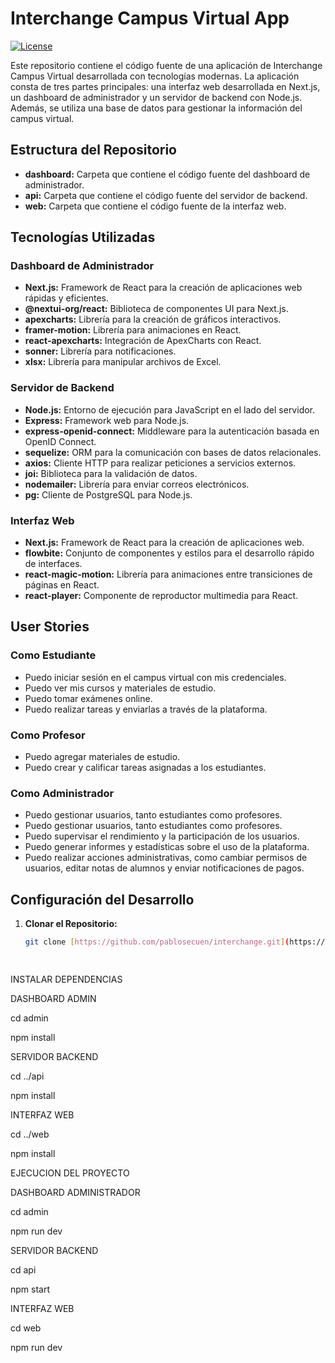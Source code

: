 # Interchange Campus Virtual App

[![License](https://img.shields.io/badge/license-MIT-blue.svg)](LICENSE)

Este repositorio contiene el código fuente de una aplicación de Interchange Campus Virtual desarrollada con tecnologías modernas. La aplicación consta de tres partes principales: una interfaz web desarrollada en Next.js, un dashboard de administrador y un servidor de backend con Node.js. Además, se utiliza una base de datos para gestionar la información del campus virtual.

## Estructura del Repositorio

- **dashboard:** Carpeta que contiene el código fuente del dashboard de administrador.
- **api:** Carpeta que contiene el código fuente del servidor de backend.
- **web:** Carpeta que contiene el código fuente de la interfaz web.

## Tecnologías Utilizadas

### Dashboard de Administrador
- **Next.js:** Framework de React para la creación de aplicaciones web rápidas y eficientes.
- **@nextui-org/react:** Biblioteca de componentes UI para Next.js.
- **apexcharts:** Librería para la creación de gráficos interactivos.
- **framer-motion:** Librería para animaciones en React.
- **react-apexcharts:** Integración de ApexCharts con React.
- **sonner:** Librería para notificaciones.
- **xlsx:** Librería para manipular archivos de Excel.

### Servidor de Backend
- **Node.js:** Entorno de ejecución para JavaScript en el lado del servidor.
- **Express:** Framework web para Node.js.
- **express-openid-connect:** Middleware para la autenticación basada en OpenID Connect.
- **sequelize:** ORM para la comunicación con bases de datos relacionales.
- **axios:** Cliente HTTP para realizar peticiones a servicios externos.
- **joi:** Biblioteca para la validación de datos.
- **nodemailer:** Librería para enviar correos electrónicos.
- **pg:** Cliente de PostgreSQL para Node.js.

### Interfaz Web
- **Next.js:** Framework de React para la creación de aplicaciones web.
- **flowbite:** Conjunto de componentes y estilos para el desarrollo rápido de interfaces.
- **react-magic-motion:** Librería para animaciones entre transiciones de páginas en React.
- **react-player:** Componente de reproductor multimedia para React.

## User Stories

### Como Estudiante
- Puedo iniciar sesión en el campus virtual con mis credenciales.
- Puedo ver mis cursos y materiales de estudio.
- Puedo tomar exámenes online.
- Puedo realizar tareas y enviarlas a través de la plataforma.


### Como Profesor
- Puedo agregar materiales de estudio.
- Puedo crear y calificar tareas asignadas a los estudiantes.

### Como Administrador
- Puedo gestionar usuarios, tanto estudiantes como profesores.
- Puedo gestionar usuarios, tanto estudiantes como profesores.
- Puedo supervisar el rendimiento y la participación de los usuarios.
- Puedo generar informes y estadísticas sobre el uso de la plataforma.
- Puedo realizar acciones administrativas, como cambiar permisos de usuarios, editar notas de alumnos y enviar notificaciones de pagos.

## Configuración del Desarrollo

1. **Clonar el Repositorio:**
   ```bash
   git clone [https://github.com/pablosecuen/interchange.git](https://github.com/pablosecuen/interchange.git)
  



INSTALAR DEPENDENCIAS

DASHBOARD ADMIN

cd admin

npm install

SERVIDOR BACKEND

cd ../api

npm install

INTERFAZ WEB

cd ../web

npm install




EJECUCION DEL PROYECTO

DASHBOARD ADMINISTRADOR

cd admin

npm run dev

SERVIDOR BACKEND

cd api

npm start


INTERFAZ WEB

cd web

npm run dev


